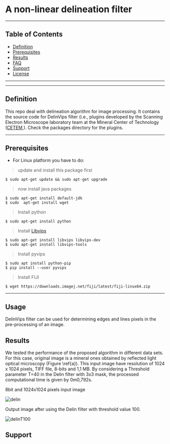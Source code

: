 # A  non-linear delineation filter


---

## Table of Contents


- [Definition](#definition)
- [Prerequisites](#prerequisites)
- [Results](#results)
- [FAQ](#faq)
- [Support](#support)
- [License](#license)


---


---
## Definition

This repo  deal with  delineation algorithm for image processing. It contains the source code for DelinVips filter (i.e., plugins developed by the  Scanning Electron Microscope laboratory  team at the Mineral Center of Technology ([CETEM ](www.cetem.gov.br)). Check the packages directory for the plugins.

--- 
## Prerequisites

- For Linux platform you have to do:

> update and install this package first

```shell
$ sudo apt-get update && sudo apt-get upgrade
```

> now install java packages

```shell
$ sudo apt-get install default-jdk
$ sudo  apt-get install wget
```
> Install python

```shell
$ sudo apt-get install python 
```
> Install [Libvips](https://github.com/libvips/libvips)
```shell
$ sudo apt-get install libvips libvips-dev 
$ sudo apt-get install libvips-tools
```
>Install pyvips
```shell
$ sudo apt install python-pip
$ pip install --user pyvips 
```
> Install FIJI
```shell
$ wget https://downloads.imagej.net/fiji/latest/fiji-linux64.zip 
```
---
## Usage

DelinVips filter can be used for determining  edges and lines pixels in the pre-processing of an image. 

## Results
We tested the performance of the proposed algorithm in different data sets. For this case, original image is a mineral ones obtained by reflected light optical microscopy (Figure \ref{a}). This input image have resolution of 1024 x 1024 pixels,  TIFF file,  8-bits and 1,1 MB.  By considering a Threshold parameter T=40 in the Delin filter with 3x3 mask, the processed computational time is given by  0m0,792s.

8bit and 1024x1024 pixels input image

![delin](https://user-images.githubusercontent.com/55209164/81089091-4c252300-8ed2-11ea-9610-507172798f78.jpg)  




Output image after using the Delin filter with threshold value 100.

![delinT100](https://user-images.githubusercontent.com/55209164/81089882-4f6cde80-8ed3-11ea-92ed-bc68b7eef2ce.jpg)


## Support

